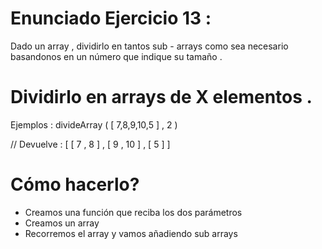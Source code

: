 # Enunciado Ejercicio 13 :
Dado un array , dividirlo en tantos sub - arrays
como sea necesario basandonos en un número que indique
su tamaño .

# Dividirlo en arrays de X elementos .

Ejemplos :
divideArray ( [ 7,8,9,10,5 ] , 2 )

// Devuelve :
[ [ 7 , 8 ] , [ 9 , 10 ] , [ 5 ] ]


# Cómo hacerlo?

- Creamos una función que reciba los dos parámetros 
- Creamos un array 
- Recorremos el array y vamos añadiendo sub arrays